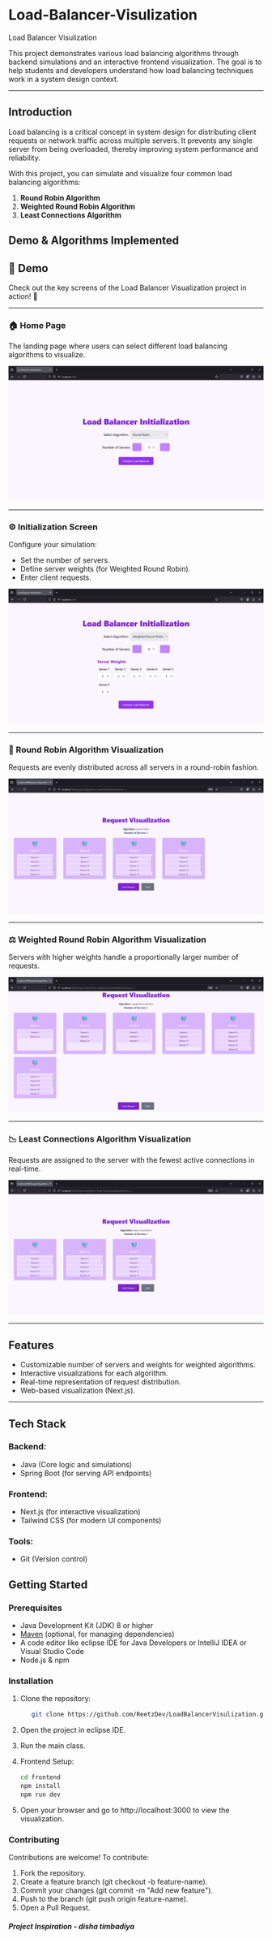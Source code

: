 # Load-Balancer-Visulization
Load Balancer Visulization

This project demonstrates various load balancing algorithms through backend simulations and an interactive frontend visualization. The goal is to help students and developers understand how load balancing techniques work in a system design context.

---

## Introduction
Load balancing is a critical concept in system design for distributing client requests or network traffic across multiple servers. It prevents any single server from being overloaded, thereby improving system performance and reliability.


With this project, you can simulate and visualize four common load balancing algorithms:
1. **Round Robin Algorithm**
2. **Weighted Round Robin Algorithm**
3. **Least Connections Algorithm**

## Demo & Algorithms Implemented

## 🎥 Demo

Check out the key screens of the Load Balancer Visualization project in action! 🚀

---

### 🏠 Home Page
The landing page where users can select different load balancing algorithms to visualize.

![Home](./Load_balance_images/home.png)

---

### ⚙️ Initialization Screen
Configure your simulation:
- Set the number of servers.
- Define server weights (for Weighted Round Robin).
- Enter client requests.

![Init](./Load_balance_images/init.png)

---

### 🔄 Round Robin Algorithm Visualization
Requests are evenly distributed across all servers in a round-robin fashion.

![Round Robin](./Load_balance_images/RR.png)

---

### ⚖️ Weighted Round Robin Algorithm Visualization
Servers with higher weights handle a proportionally larger number of requests.

![Weighted Round Robin](./Load_balance_images/WRR.png)

---

### 📉 Least Connections Algorithm Visualization
Requests are assigned to the server with the fewest active connections in real-time.

![Least Connection](./Load_balance_images/leastConnection.png)

---

## Features
- Customizable number of servers and weights for weighted algorithms.
-  Interactive visualizations for each algorithm.
- Real-time representation of request distribution.
- Web-based visualization (Next.js).

---

## Tech Stack
### Backend:
- Java (Core logic and simulations)
- Spring Boot (for serving API endpoints)

### Frontend:
- Next.js (for interactive visualization)
- Tailwind CSS (for modern UI components)

### Tools:
- Git (Version control)

## Getting Started

### Prerequisites
- Java Development Kit (JDK) 8 or higher
- [Maven](https://maven.apache.org/) (optional, for managing dependencies)
- A code editor like eclipse IDE for Java Developers or IntelliJ IDEA or Visual Studio Code
- Node.js & npm

### Installation
1. Clone the repository:
   ```bash
      git clone https://github.com/ReetzDev/LoadBalancerVisulization.git
   ```

2. Open the project in eclipse IDE.

3. Run the main class.

4. Frontend Setup:

    ```bash 
    cd frontend
    npm install
    npm run dev
    ```
5. Open your browser and go to http://localhost:3000 to view the visualization.

### Contributing

Contributions are welcome! To contribute:

1. Fork the repository.
2. Create a feature branch (git checkout -b feature-name).
3. Commit your changes (git commit -m "Add new feature").
4. Push to the branch (git push origin feature-name).
5. Open a Pull Request.

##### Project Inspiration - disha timbadiya
